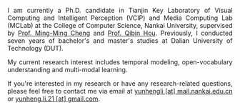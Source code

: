 <html lang="en">
<head>
  <meta charset="UTF-8">
  <title>Profile Alignment</title>
  <style>
    .justify-text {
      text-align: justify; /* 文本两端对齐 */
      /* 你还可以添加其他样式，比如文本缩进 */
      text-justify: inter-word; /* 确保在较长的单词上也能两端对齐 */
      /* 为避免第一行和最后一行被两端对齐影响，可以添加以下属性 */
     /*  hyphens: auto; /* 允许在单词内进行换行 */
    }
  </style>
</head>
<body>

<div class="justify-text">
  <p>
    I am currently a Ph.D. candidate in Tianjin Key Laboratory of Visual Computing and Intelligent Perception (VCIP) and Media Computing Lab (MCLab) at the College of Computer Science, Nankai University, supervised by 
    <a href="https://mmcheng.net/cmm/">Prof. Ming-Ming Cheng</a> and 
    <a href="https://houqb.github.io/">Prof. Qibin Hou</a>. 
    <!-- Previously, I conducted three years of master's research at Dalian University of Technology (DUT) under the supervision of Prof. [Lin Feng](http://faculty.dlut.edu.cn/fenglin/zh_CN/index.htm)  and Prof. [Shenglan Liu](http://faculty.dlut.edu.cn/liushenglan/zh_CN/index.htm).   -->
    Previously, I conducted seven years of bachelor's and master's studies at Dalian University of Technology (DUT).
  </p>
  <p>
    My current research interest includes temporal modeling, open-vocabulary understanding and multi-modal learning.
  </p>
  <p>
    If you're interested in my research or have any research-related questions, please feel free to contact me via email at 
    <a href="mailto:yunhengli@mail.nankai.edu.cn">yunhengli [at] mail.nankai.edu.cn</a> or 
    <a href="mailto:yunheng.li.21@gmail.com">yunheng.li.21 [at] gmail.com</a>.
  </p>
</div>

</body>
</html>